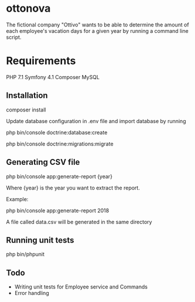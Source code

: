 # ottonova

The fictional company "Ottivo" wants to be able to determine the amount of each employee's vacation days for a given year by running a command line script.

# Requirements

PHP 7.1
Symfony 4.1
Composer
MySQL

## Installation

composer install

Update database configuration in .env file and import database by running

php bin/console doctrine:database:create

php bin/console doctrine:migrations:migrate

## Generating CSV file

php bin/console app:generate-report {year}

Where {year} is the year you want to extract the report.

Example:

php bin/console app:generate-report 2018

A file called data.csv will be generated in the same directory 

## Running unit tests

php bin/phpunit

## Todo
* Writing unit tests for Employee service and Commands
* Error handling